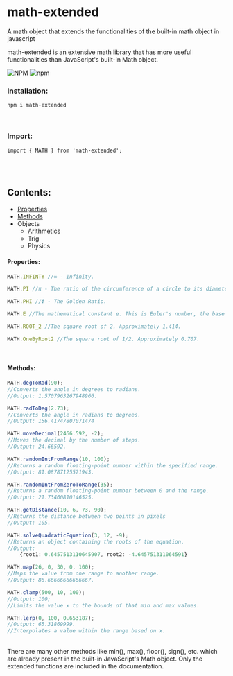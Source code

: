 # math-extended
A math object that extends the functionalities of the built-in math object in javascript


math-extended is an extensive math library that has more useful functionalities than JavaScript's built-in Math object.

![NPM](https://img.shields.io/npm/l/math-extended?color=light&label=license&style=flat-square) ![npm](https://img.shields.io/npm/v/math-extended?label=npm-version&style=flat-square)

### Installation:

    npm i math-extended
<br/>

### Import:

    import { MATH } from 'math-extended';
<br/>
<br/>

## Contents:

- [Properties](#properties)
- [Methods](#methods)
- Objects
    - Arithmetics
    - Trig
    - Physics


#### Properties:
```ts
MATH.INFINTY //∞ - Infinity.

MATH.PI //π - The ratio of the circumference of a circle to its diameter.

MATH.PHI //Φ - The Golden Ratio.

MATH.E //The mathematical constant e. This is Euler's number, the base of natural logarithms.

MATH.ROOT_2 //The square root of 2. Approximately 1.414.

MATH.OneByRoot2 //The square root of 1/2. Approximately 0.707.
```
<br/>

#### Methods:
```ts
MATH.degToRad(90);
//Converts the angle in degrees to radians.
//Output: 1.5707963267948966.

MATH.radToDeg(2.73);
//Converts the angle in radians to degrees.
//Output: 156.41747807071474

MATH.moveDecimal(2466.592, -2);
//Moves the decimal by the number of steps.
//Output: 24.66592.

MATH.randomIntFromRange(10, 100);
//Returns a random floating-point number within the specified range.
//Output: 81.08787125521943.

MATH.randomIntFromZeroToRange(35);
//Returns a random floating-point number between 0 and the range.
//Output: 21.73460810146525.

MATH.getDistance(10, 6, 73, 90);
//Returns the distance between two points in pixels
//Output: 105.

MATH.solveQuadraticEquation(3, 12, -9);
//Returns an object containing the roots of the equation.
//Output: 
    {root1: 0.6457513110645907, root2: -4.645751311064591}

MATH.map(26, 0, 30, 0, 100);
//Maps the value from one range to another range.
//Output: 86.66666666666667.

MATH.clamp(500, 10, 100);
//Output: 100;
//Limits the value x to the bounds of that min and max values.

MATH.lerp(0, 100, 0.653187);
//Output: 65.31869999.
//Interpolates a value within the range based on x.
```

<br/>
There are many other methods like min(), max(), floor(), sign(), etc. which are already present in the built-in JavaScript's Math object. Only the extended functions are included in the documentation.